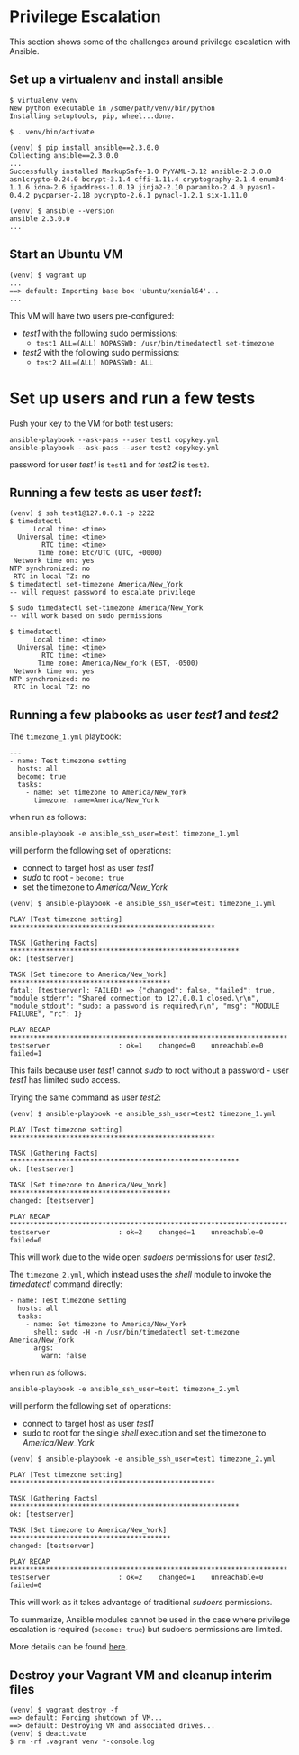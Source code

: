 # Privilege Escalation
This section shows some of the challenges around privilege escalation with Ansible.

## Set up a virtualenv and install ansible
```
$ virtualenv venv
New python executable in /some/path/venv/bin/python
Installing setuptools, pip, wheel...done.

$ . venv/bin/activate

(venv) $ pip install ansible==2.3.0.0
Collecting ansible==2.3.0.0
...
Successfully installed MarkupSafe-1.0 PyYAML-3.12 ansible-2.3.0.0 asn1crypto-0.24.0 bcrypt-3.1.4 cffi-1.11.4 cryptography-2.1.4 enum34-1.1.6 idna-2.6 ipaddress-1.0.19 jinja2-2.10 paramiko-2.4.0 pyasn1-0.4.2 pycparser-2.18 pycrypto-2.6.1 pynacl-1.2.1 six-1.11.0

(venv) $ ansible --version
ansible 2.3.0.0
...
```

## Start an Ubuntu VM
```
(venv) $ vagrant up
...
==> default: Importing base box 'ubuntu/xenial64'...
...
```
This VM will have two users pre-configured:
* _test1_ with the following sudo permissions:
  * `test1 ALL=(ALL) NOPASSWD: /usr/bin/timedatectl set-timezone`
* _test2_ with the following sudo permissions:
  * `test2 ALL=(ALL) NOPASSWD: ALL`

# Set up users and run a few tests
Push your key to the VM for both test users:
```
ansible-playbook --ask-pass --user test1 copykey.yml
ansible-playbook --ask-pass --user test2 copykey.yml
```
password for user _test1_ is `test1` and for _test2_ is `test2`.

## Running a few tests as user _test1_:
```
(venv) $ ssh test1@127.0.0.1 -p 2222
$ timedatectl
      Local time: <time>
  Universal time: <time>
        RTC time: <time>
       Time zone: Etc/UTC (UTC, +0000)
 Network time on: yes
NTP synchronized: no
 RTC in local TZ: no
$ timedatectl set-timezone America/New_York
-- will request password to escalate privilege

$ sudo timedatectl set-timezone America/New_York
-- will work based on sudo permissions

$ timedatectl
      Local time: <time>
  Universal time: <time>
        RTC time: <time>
       Time zone: America/New_York (EST, -0500)
 Network time on: yes
NTP synchronized: no
 RTC in local TZ: no
```

## Running a few plabooks as user _test1_ and _test2_
The `timezone_1.yml` playbook:
```
---
- name: Test timezone setting
  hosts: all
  become: true
  tasks:
    - name: Set timezone to America/New_York
      timezone: name=America/New_York
```
when run as follows:
```
ansible-playbook -e ansible_ssh_user=test1 timezone_1.yml
```
will perform the following set of operations:
* connect to target host as user _test1_
* _sudo_ to root - `become: true`
* set the timezone to _America/New_York_

```
(venv) $ ansible-playbook -e ansible_ssh_user=test1 timezone_1.yml

PLAY [Test timezone setting] ***************************************************

TASK [Gathering Facts] *********************************************************
ok: [testserver]

TASK [Set timezone to America/New_York] ****************************************
fatal: [testserver]: FAILED! => {"changed": false, "failed": true, "module_stderr": "Shared connection to 127.0.0.1 closed.\r\n", "module_stdout": "sudo: a password is required\r\n", "msg": "MODULE FAILURE", "rc": 1}

PLAY RECAP *********************************************************************
testserver                 : ok=1    changed=0    unreachable=0    failed=1
```
This fails because user _test1_ cannot _sudo_ to root without a password - user _test1_ has limited sudo access.

Trying the same command as user _test2_:
```
(venv) $ ansible-playbook -e ansible_ssh_user=test2 timezone_1.yml

PLAY [Test timezone setting] ***************************************************

TASK [Gathering Facts] *********************************************************
ok: [testserver]

TASK [Set timezone to America/New_York] ****************************************
changed: [testserver]

PLAY RECAP *********************************************************************
testserver                 : ok=2    changed=1    unreachable=0    failed=0
```
This will work due to the wide open _sudoers_ permissions for user _test2_.

The `timezone_2.yml`, which instead uses the _shell_ module to invoke the _timedatectl_ command directly:
```
- name: Test timezone setting
  hosts: all
  tasks:
    - name: Set timezone to America/New_York
      shell: sudo -H -n /usr/bin/timedatectl set-timezone America/New_York
      args:
        warn: false
```
when run as follows:
```
ansible-playbook -e ansible_ssh_user=test1 timezone_2.yml
```
will perform the following set of operations:
* connect to target host as user _test1_
* sudo to root for the single _shell_ execution and set the timezone to _America/New_York_

```
(venv) $ ansible-playbook -e ansible_ssh_user=test1 timezone_2.yml

PLAY [Test timezone setting] ***************************************************

TASK [Gathering Facts] *********************************************************
ok: [testserver]

TASK [Set timezone to America/New_York] ****************************************
changed: [testserver]

PLAY RECAP *********************************************************************
testserver                 : ok=2    changed=1    unreachable=0    failed=0
```
This will work as it takes advantage of traditional _sudoers_ permissions.

To summarize, Ansible modules cannot be used in the case where privilege escalation is required (`become: true`) but sudoers permissions are limited.

More details can be found [here](http://docs.ansible.com/ansible/become.html#can-t-limit-escalation-to-certain-commands).

## Destroy your Vagrant VM and cleanup interim files
```
(venv) $ vagrant destroy -f
==> default: Forcing shutdown of VM...
==> default: Destroying VM and associated drives...
(venv) $ deactivate
$ rm -rf .vagrant venv *-console.log
```